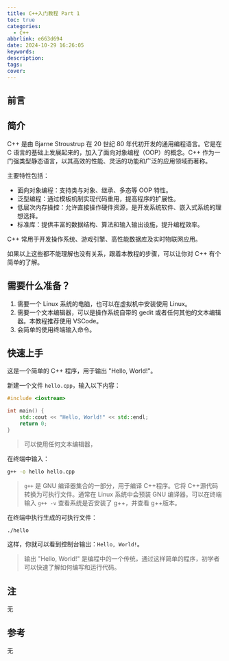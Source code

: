 ```yaml
---
title: C++入门教程 Part 1
toc: true
categories:
  - C++
abbrlink: e663d694
date: 2024-10-29 16:26:05
keywords:
description:
tags:
cover:
---
```


<!--
注释的方法：
在正文需要注释的地方插入下面的代码，根据需要修改编号：
  <sup>[1](#note1)</sup>
在"注"章节插入对应编号的注释内容:
  <div id="note1"></div>
  [1] 这是注的内容
-->

## 前言

## 简介

C++ 是由 Bjarne Stroustrup 在 20 世纪 80 年代初开发的通用编程语言。它是在 C 语言的基础上发展起来的，加入了面向对象编程（OOP）的概念。C++ 作为一门强类型静态语言，以其高效的性能、灵活的功能和广泛的应用领域而著称。

主要特性包括：

- 面向对象编程：支持类与对象、继承、多态等 OOP 特性。
- 泛型编程：通过模板机制实现代码重用，提高程序的扩展性。
- 低层次内存操控：允许直接操作硬件资源，是开发系统软件、嵌入式系统的理想选择。
- 标准库：提供丰富的数据结构、算法和输入输出设施，提升编程效率。

C++ 常用于开发操作系统、游戏引擎、高性能数据库及实时物联网应用。

如果以上这些都不能理解也没有关系，跟着本教程的步骤，可以让你对 C++ 有个简单的了解。

<!-- more -->

## 需要什么准备？

1. 需要一个 Linux 系统的电脑，也可以在虚拟机中安装使用 Linux。
2. 需要一个文本编辑器，可以是操作系统自带的 gedit 或者任何其他的文本编辑器。本教程推荐使用 VSCode。
3. 会简单的使用终端输入命令。

## 快速上手

这是一个简单的 C++ 程序，用于输出 "Hello, World!"。

新建一个文件 `hello.cpp`，输入以下内容：

```cpp
#include <iostream>

int main() {
    std::cout << "Hello, World!" << std::endl;
    return 0;
}
```

> 可以使用任何文本编辑器，

在终端中输入：

```bash
g++ -o hello hello.cpp
```

> `g++` 是 GNU 编译器集合的一部分，用于编译 C++程序。它将 C++源代码转换为可执行文件。通常在 Linux 系统中会预装 GNU 编译器。可以在终端输入 `g++ -v` 查看系统是否安装了 g++，并查看 g++版本。

在终端中执行生成的可执行文件：

```bash
./hello
```

这样，你就可以看到控制台输出：`Hello, World!`。

> 输出 "Hello, World!" 是编程中的一个传统，通过这样简单的程序，初学者可以快速了解如何编写和运行代码。

## 注

无

## 参考

无
